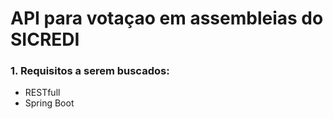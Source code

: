 # API para votaçao em assembleias do SICREDI

### 1. Requisitos a serem buscados:
* RESTfull
* Spring Boot
